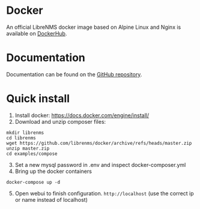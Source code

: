 # Docker

An official LibreNMS docker image based on Alpine Linux and Nginx is available
on [DockerHub](https://hub.docker.com/r/librenms/librenms/).

# Documentation

Documentation can be found on the [GitHub repository](https://github.com/librenms/docker).

# Quick install
1. Install docker: https://docs.docker.com/engine/install/
2. Download and unzip composer files:
```
mkdir librenms
cd librenms
wget https://github.com/librenms/docker/archive/refs/heads/master.zip
unzip master.zip
cd examples/compose
```
3. Set a new mysql password in .env and inspect docker-composer.yml
4. Bring up the docker containers
```
docker-compose up -d
```
5. Open webui to finish configuration. `http://localhost` (use the correct ip or name instead of localhost)
